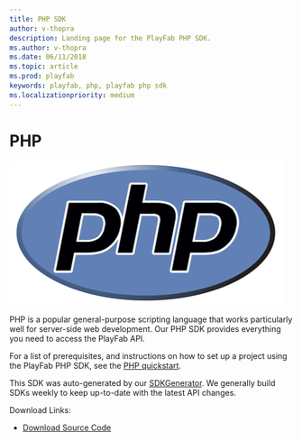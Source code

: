 ```yaml
---
title: PHP SDK
author: v-thopra
description: Landing page for the PlayFab PHP SDK.
ms.author: v-thopra
ms.date: 06/11/2018
ms.topic: article
ms.prod: playfab
keywords: playfab, php, playfab php sdk
ms.localizationpriority: medium
---
```


# PHP

![PHP logo](../media/sdk-php.png)

PHP is a popular general-purpose scripting language that works particularly well for server-side web development. Our PHP SDK provides everything you need to access the PlayFab API. 

For a list of prerequisites, and instructions on how to set up a project using the PlayFab PHP SDK, see the [PHP quickstart](quickstart.md).

This SDK was auto-generated by our [SDKGenerator](../sdkgenerator/index.md). We generally build SDKs weekly to keep up-to-date with the latest API changes.

Download Links:

- [Download Source Code](https://github.com/PlayFab/PhpSdk)